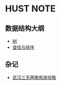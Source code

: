 # HUST NOTE

## 数据结构大纲
* [树](https://github.com/711LLL711/note/blob/main/tree/tree.md)  
* [查找与排序]()
## 杂记
* [武汉三天两晚旅游攻略](https://github.com/711LLL711/note/blob/main/plan.md)